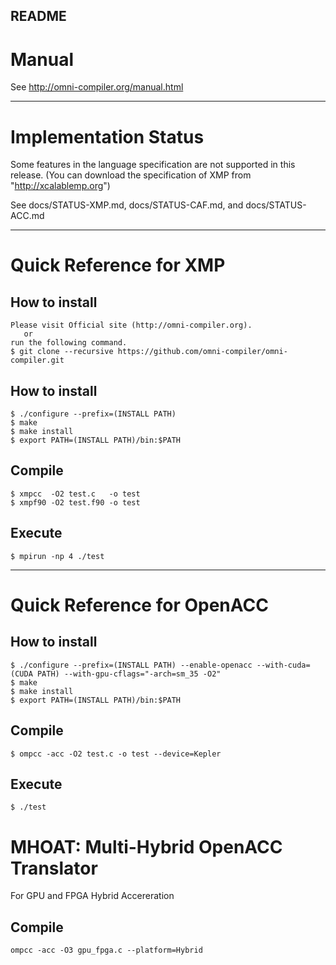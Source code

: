 README
-----
# Manual
See http://omni-compiler.org/manual.html

-----
# Implementation Status
Some features in the language specification are not supported in this release.
 (You can download the specification of XMP from "http://xcalablemp.org")

See docs/STATUS-XMP.md, docs/STATUS-CAF.md, and docs/STATUS-ACC.md

----- 
# Quick Reference for XMP
## How to install
    Please visit Official site (http://omni-compiler.org).
       or
    run the following command.
    $ git clone --recursive https://github.com/omni-compiler/omni-compiler.git

## How to install
    $ ./configure --prefix=(INSTALL PATH)
    $ make
    $ make install
    $ export PATH=(INSTALL PATH)/bin:$PATH

## Compile
    $ xmpcc  -O2 test.c   -o test
    $ xmpf90 -O2 test.f90 -o test

## Execute
    $ mpirun -np 4 ./test

-----
# Quick	Reference for OpenACC
## How to install
    $ ./configure --prefix=(INSTALL PATH) --enable-openacc --with-cuda=(CUDA PATH) --with-gpu-cflags="-arch=sm_35 -O2"
    $ make
    $ make install
    $ export PATH=(INSTALL PATH)/bin:$PATH

## Compile
    $ ompcc -acc -O2 test.c -o test --device=Kepler

## Execute
    $ ./test

# MHOAT: Multi-Hybrid OpenACC Translator
For GPU and FPGA Hybrid Accereration

## Compile

    ompcc -acc -O3 gpu_fpga.c --platform=Hybrid